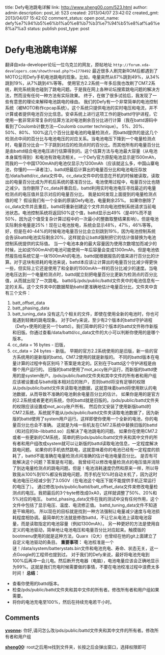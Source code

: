 title: Defy电池跳电详解
link: http://www.sheng00.com/523.html
author: admin
description: 
post_id: 523
created: 2013/04/07 23:42:02
created_gmt: 2013/04/07 15:42:02
comment_status: open
post_name: defy%e7%94%b5%e6%b1%a0%e8%b7%b3%e7%94%b5%e8%af%a6%e8%a7%a3
status: publish
post_type: post

# Defy电池跳电详解

翻译自xda-developer论坛一位乌克兰的网友，原帖地址 `http://forum.xda-developers.com/showthread.php?t=1778492` 最近很多人刷完新ROM后都遇到了MOTO公司Defy手机电池跳电的现象。比如，电量突然从67%跳到49%，从34%跳到19%，从7%跳到4%等等。 使用官方2.2系统一年多后我也改刷了CM7.2系统，刷完系统我也碰到了跳电问题。于是我在网上各种论坛搜索跳电问题的解决方法，然而没有任何一种方法有实际效果。 终于，在做了很多试验后，我发现了一些有意思的理论来解释电池跳电的缘由。 我们的Defy有一个非常简单的电池控制系统（被MOTO称作cpcap系统）。这个系统只提供电池的实时电压和电流，并不计算或者提供电池百分比信息。安卓系统上进行这项工作的是battd守护进程，它使用一套非常非常复杂的估算方法对电池剩余百分比进行计算（我在battd源码中看到了Coulomb计数方法—Coulomb counter technique）。 5%、20%、50%、80%、100%这几个百分比是电池的电量检测点，而battd提供的是这几个检测点中间的百分比与电池电压的对应关系。当电池电压下降到一个电量检测点时，电量百分比会一下子跳到对应的检测点时的百分比。而其他所有的电量百分比是由battd结合电池电压进行估算得到的。这个估算方法与电池最大容量（从电池本身属性得到）和电池有效电流相关。一个Defy官方原配电池显示是1500mAh，而我的一个中国1700mAh的电池仅显示为1200mAh（应该就这么多，中国山寨电池，你懂的——译者注）。battd把最后计算出的电量百分比和电池电压存放在/data/battd/cc_data文件中。cc_data文件中的信息在开机的时候被读取，读取出的电量百分比成为开机后系统的基准百分比。电池使用过程中，电量百分比也随之减少。当你删除了cc_data并重启后，battd利用实时电池电压寻找最近的电量检测点的电压值并显示对应的电量百分比。 我是如何发现上面提到的电量检测点值的呢？ 假设我们有一个全新的原装Defy电池，电量剩余25%。 如果你删除了cc_data文件并且重启，battd将重新创建这个文件并向电池控制系统请求当前电池状态。电池控制系统将返回50%这个值，battd显示出49%（是49%而不是50%，因为这个值受复杂计算过程中的一次最小的整数取整结果影响）。但是电池实际剩余电量是25%！现在让电池放电，系统会显示48%，47%，46%等等。好，但是在40-44%的时候电池电量百分比会立刻跳到19%，因为电池控制系统会告诉battd电池实际剩余20%，这样就会让battd强制把它的估计值替换为电池控制系统提供的实际值。 当一个电池本身的最大容量因为使用次数增加而减少的时候，比如说1500mAh的电池可能使用一年后容量会变成1300mAh。但是电池依然报告给系统它是一块1500mAh的电池，battd就根据报告的值来进行百分比的计算。对于这块有损耗的电池来说，battd本应该让计算出的电量百分比减少得更快一些，但实际上它还是使用了和全新的1500mAh一样的百分比减少的速度。当电池电压达到一个电量检测点时，battd就立刻把电量百分比更新为检测点的百分比值，从而就出现了一次跳电。 battd与/pds/public/battd文件夹中的电池信息有一定的关系。这个文件夹中的数据帮助battd更准确地估计电量百分比，文件夹中含有三个文件： 

  1. batt_offset_data
  2. batt_phasing_data
  3. batt_tuning_data
没有这几个相关的文件，即使在使用全新的电池时，你也可能遇到轻微的跳电现象。 对于Defy来说，至少有2个版本的battd守护进程（Defy+使用的是另一个battd）。我们简单的将2个版本的battd文件称作新版和旧版。你通过查看/data/battd/cc_data文件的大小可以判断你使用的是哪个版本。 
  1. cc_data = 16 bytes - 旧版，
  2. cc_data = 24 bytes - 新版。
早期的官方2.2系统使用的是旧版，新一些的官方系统用的是新版的battd。CM7.2使用的就是新版的。 不同的battd版本在电量计算的过程中有区别吗？答案是肯定的。区别在于battd这个守护进程是由哪个用户运行的。 旧版的battd使用了mot_accy账户运行，而新版的battd使用的是system账户。/pds/public/battd文件夹和其中文件的所有者和用户组应该被设置成与battd版本相对应的账户，否则battd将没有足够的权限从/pds/public/battd文件夹读取电池数据，这就意味着battd将使用默认的电池数据，从而导致不准确的电池剩余电量百分比的估计。 如果你是用的是官方的2.2系统或者更老的系统，你的battd就是旧版的。/pds/public/battd文件夹的权限应该设置成mot_accy账户所有。 然后你又安装了使用新版battd的CM7.2系统，系统就不能从/pds/public/battd文件夹读取电池数据了，因为新版的battd使用了system用户运行。这样即使你使用一个全新的电池，你的电量百分比也会不准确。 这就是为啥一些机友在CM7.2系统中替换旧版的battd（和对应的lib-libbattd.so）后解决了电池跳电的问题。 如果你在使用CM7.2或者一些更新的CM系统，简单的把/pds/public/battd文件夹和其中文件的所有者和用户组改成system就可以让新版的battd读取电池信息，一定程度解决跳电问题。 如果你的手机依然跳电，这就意味着你的电池已经有一定程度的损耗了，battd不能准确在电量检测点间准确的估计电池电量百分比。 是否有可能解决这个问题？答案是有可能。 我曾经可以修改电量检测点的电压值并消除了到达电量检测点的跳电问题。但是！电池消耗速度仍然和原来一样，所以导致我从100%到10%都没有跳电问题，而手机在10%时自动关机了，因为这时电池电压已经减少到了3.050V（在电池这个电压下就不能提供手机正常运行的电压了）。 通过修改/pds/public/battd/batt_offset_data文件来修改电量检测点的电压。我把最后的3个byte修改成0xA0，这样就调整了50%、20%和5%对应的电压。 battd_phasing_data文件在我的测试中没有任何作用，这个文件中包括了显示电压、温度、电流修正值。 battd_tuning_data文件不知道是干嘛用的。 所以现在的目标就是找到一种方法强制让电量减少速度与电池损耗程度相协调。最简单的方法就是修改battd，不让它从电池上读取电池容量，而是读取指定的电池容量（例如1300mAh）。 另一种更好的方法是使用自定义的电池驱动，简单地让电池电压和电量百分比对应起来。触摸版的bootmenu使用的就是这种方法，Quarx（Q大）也曾经在他的git上面建立了自定义电池驱动的条目。 **重要事项：** 电池校准是一个谜！/data/system/batterystats.bin文件和电池充电、寿命、状态无关，这一点Google的工程师也提到过。 对于我们的Defy来说，最好将电池充电到100%后再冲一会儿电。然后断开充电器（电脑），电池电量应该会正确地显示为99%。这就是我们充电时候需要做的事情，不要在电池校准过程中浪费太多时间！ **总结：**

  * 查看你使用的battd版本。
  * 检查/pds/public/battd文件夹和其中文件的所有者。修改所有者和用户组如果需要。
  * 将你的电池充电至100%，然后在持续充电若干小时。

## Comments

**[yvonne](#6 "2013-10-25 22:08:36"):** 你好,请问怎么改/pds/public/battd文件夹和其中文件的所有者。修改所有者和用户组

**[sheng00](#7 "2013-11-01 20:09:28"):** root之后用re找到文件夹，长按之后会弹出窗口，选择权限即可

